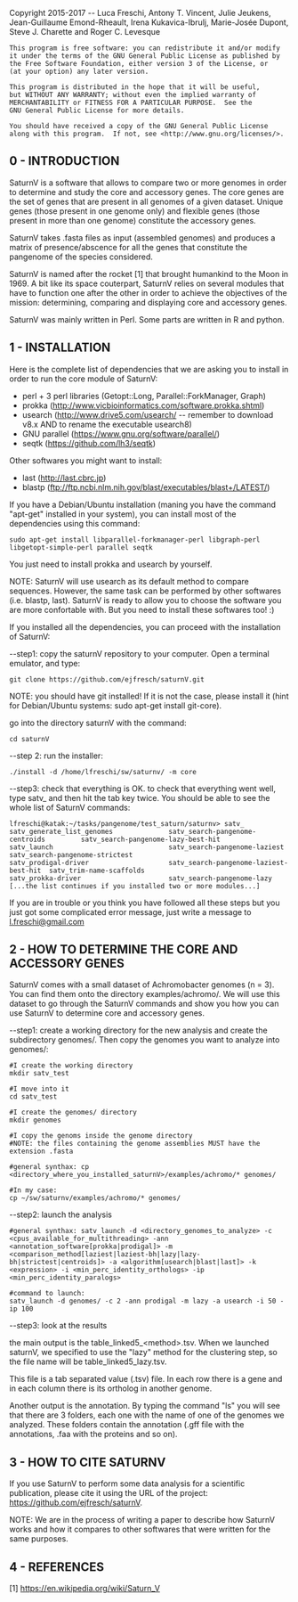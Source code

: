 Copyright 2015-2017 -- Luca Freschi, Antony T. Vincent, Julie Jeukens, Jean-Guillaume Emond-Rheault, Irena Kukavica-Ibrulj, Marie-Josée Dupont, Steve J. Charette and Roger C. Levesque

    This program is free software: you can redistribute it and/or modify
    it under the terms of the GNU General Public License as published by
    the Free Software Foundation, either version 3 of the License, or
    (at your option) any later version.

    This program is distributed in the hope that it will be useful,
    but WITHOUT ANY WARRANTY; without even the implied warranty of
    MERCHANTABILITY or FITNESS FOR A PARTICULAR PURPOSE.  See the
    GNU General Public License for more details.

    You should have received a copy of the GNU General Public License
    along with this program.  If not, see <http://www.gnu.org/licenses/>.



0 - INTRODUCTION
------------------
SaturnV is a software that allows to compare two or more genomes in order to determine and study the core and accessory genes. The core genes are the set of genes that are present in all genomes of a given dataset. Unique genes (those present in one genome only) and flexible genes (those present in more than one genome) constitute the accessory genes.

SaturnV takes .fasta files as input (assembled genomes) and produces a matrix of presence/abscence for all the genes that constitute the pangenome of the species considered.

SaturnV is named after the rocket [1] that brought humankind to the Moon in 1969. A bit like its space couterpart, SaturnV relies on several modules that have to function one after the other in order to achieve the objectives of the mission: determining, comparing and displaying core and accessory genes.


SaturnV was mainly written in Perl. Some parts are written in R and python.


1 - INSTALLATION
-----------------
Here is the complete list of dependencies that we are asking you to install in order to run the core module of SaturnV:
* perl + 3 perl libraries (Getopt::Long, Parallel::ForkManager, Graph)
* prokka (http://www.vicbioinformatics.com/software.prokka.shtml)
* usearch (http://www.drive5.com/usearch/ -- remember to download v8.x AND to rename the executable usearch8)
* GNU parallel (https://www.gnu.org/software/parallel/)
* seqtk (https://github.com/lh3/seqtk)

Other softwares you might want to install:
* last (http://last.cbrc.jp)
* blastp (ftp://ftp.ncbi.nlm.nih.gov/blast/executables/blast+/LATEST/)

If you have a Debian/Ubuntu installation (maning you have the command "apt-get" installed in your system), you can install most of the dependencies using this command: 
```
sudo apt-get install libparallel-forkmanager-perl libgraph-perl libgetopt-simple-perl parallel seqtk
```

You just need to install prokka and usearch by yourself.


NOTE: SaturnV will use usearch as its default method to compare sequences. However, the same task can be performed by other softwares (i.e. blastp, last). SaturnV is ready to allow you to choose the software you are more confortable with. But you need to install these softwares too! :)



If you installed all the dependencies, you can proceed with the installation of SaturnV:

--step1: copy the saturnV repository to your computer. Open a terminal emulator, and type:
```
git clone https://github.com/ejfresch/saturnV.git
```

NOTE: you should have git installed! If it is not the case, please install it (hint for Debian/Ubuntu systems: sudo apt-get install git-core).

go into the directory saturnV with the command:
```
cd saturnV
```

--step 2: run the installer:
```
./install -d /home/lfreschi/sw/saturnv/ -m core
```

--step3: check that everything is OK.
to check that everything went well, type satv_ and then hit the tab key twice. You should be able to see the whole list of SaturnV commands:

```
lfreschi@katak:~/tasks/pangenome/test_saturn/saturnv> satv_
satv_generate_list_genomes              satv_search-pangenome-centroids         satv_search-pangenome-lazy-best-hit
satv_launch                             satv_search-pangenome-laziest           satv_search-pangenome-strictest
satv_prodigal-driver                    satv_search-pangenome-laziest-best-hit  satv_trim-name-scaffolds
satv_prokka-driver                      satv_search-pangenome-lazy 
[...the list continues if you installed two or more modules...]
```

If you are in trouble or you think you have followed all these steps but you just got some complicated error message, just write a message to l.freschi@gmail.com



2 - HOW TO DETERMINE THE CORE AND ACCESSORY GENES
----------------------------------------------------

SaturnV comes with a small dataset of Achromobacter genomes (n = 3). You can find them onto the directory examples/achromo/. We will use this dataset to go through the SaturnV commands and show you how you can use SaturnV to determine core and accessory genes.

--step1: create a working directory for the new analysis and create the subdirectory genomes/. Then copy the genomes you want to analyze into genomes/:

```
#I create the working directory
mkdir satv_test

#I move into it
cd satv_test

#I create the genomes/ directory
mkdir genomes

#I copy the genoms inside the genome directory
#NOTE: the files containing the genome assemblies MUST have the extension .fasta

#general synthax: cp <directory_where_you_installed_saturnV>/examples/achromo/* genomes/

#In my case:
cp ~/sw/saturnv/examples/achromo/* genomes/
```


--step2: launch the analysis

```
#general synthax: satv_launch -d <directory_genomes_to_analyze> -c <cpus_available_for_multithreading> -ann <annotation_software[prokka|prodigal]> -m <comparison_method[laziest|laziest-bh|lazy|lazy-bh|strictest|centroids]> -a <algorithm[usearch|blast|last]> -k <expression> -i <min_perc_identity_orthologs> -ip <min_perc_identity_paralogs>

#command to launch:
satv_launch -d genomes/ -c 2 -ann prodigal -m lazy -a usearch -i 50 -ip 100
```


--step3: look at the results

the main output is the table_linked5_&lt;method&gt;.tsv. When we launched saturnV, we specified to use the "lazy" method for the clustering step, so the file name will be table_linked5_lazy.tsv.

This file is a tab separated value (.tsv) file. In each row there is a gene and in each column there is its ortholog in another genome.

Another output is the annotation. By typing the command "ls" you will see that there are 3 folders, each one with the name of one of the genomes we analyzed. These folders contain the annotation (.gff file with the annotations, .faa with the proteins and so on).



3 - HOW TO CITE SATURNV
-----------------------
If you use SaturnV to perform some data analysis for a scientific publication, please cite it using the URL of the project: https://github.com/ejfresch/saturnV. 

NOTE: We are in the process of writing a paper to describe how SaturnV works and how it compares to other softwares that were written for the same purposes.

4 - REFERENCES
-----------------------
[1] https://en.wikipedia.org/wiki/Saturn_V
